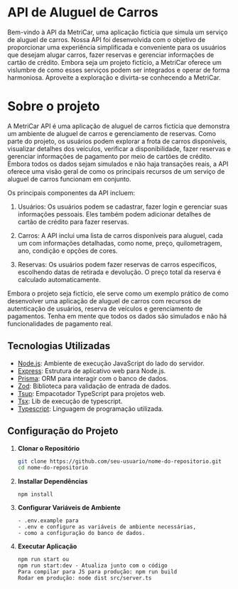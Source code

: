 # API de Aluguel de Carros

Bem-vindo à API da MetriCar, uma aplicação fictícia que simula um serviço de aluguel de carros. Nossa API foi desenvolvida com o objetivo de proporcionar uma experiência simplificada e conveniente para os usuários que desejam alugar carros, fazer reservas e gerenciar informações de cartão de crédito. Embora seja um projeto fictício, a MetriCar oferece um vislumbre de como esses serviços podem ser integrados e operar de forma harmoniosa. Aproveite a exploração e divirta-se conhecendo a MetriCar.

#  Sobre o projeto

A MetriCar API é uma aplicação de aluguel de carros fictícia que demonstra um ambiente de aluguel de carros e gerenciamento de reservas. Como parte do projeto, os usuários podem explorar a frota de carros disponíveis, visualizar detalhes dos veículos, verificar a disponibilidade, fazer reservas e gerenciar informações de pagamento por meio de cartões de crédito. Embora todos os dados sejam simulados e não haja transações reais, a API oferece uma visão geral de como os principais recursos de um serviço de aluguel de carros funcionam em conjunto.

Os principais componentes da API incluem:

1. Usuários: Os usuários podem se cadastrar, fazer login e gerenciar suas informações pessoais.
Eles também podem adicionar detalhes de cartão de crédito para fazer reservas.

2. Carros: A API inclui uma lista de carros disponíveis para aluguel,
cada um com informações detalhadas, como nome, preço, quilometragem,
ano, condição e opções de cores.

3. Reservas: Os usuários podem fazer reservas de carros específicos,
escolhendo datas de retirada e devolução. O preço total da reserva é
calculado automaticamente.

Embora o projeto seja fictício, ele serve como um exemplo prático de como desenvolver uma aplicação de
aluguel de carros com recursos de autenticação de usuários,
reserva de veículos e gerenciamento de pagamentos. Tenha em mente que todos os
dados são simulados e não há funcionalidades de pagamento real.

## Tecnologias Utilizadas

- [Node.js](https://nodejs.org/): Ambiente de execução JavaScript do lado do servidor.
- [Express](https://expressjs.com/): Estrutura de aplicativo web para Node.js.
- [Prisma](https://prisma.io/): ORM para interagir com o banco de dados.
- [Zod](https://github.com/colinhacks/zod): Biblioteca para validação de entrada de dados.
- [Tsup](https://github.com/TehShrike/tsup): Empacotador TypeScript para projetos web.
- [Tsx](https://github.com/esbuild-kit/tsx): Lib de execução de typescript.
- [Typescript](https://www.typescriptlang.org/): Linguagem de programação utilizada.

## Configuração do Projeto

1. **Clonar o Repositório**
   ```bash
   git clone https://github.com/seu-usuario/nome-do-repositorio.git
   cd nome-do-repositorio

2. **Installar Dependências**
    ```npm install
    npm install

3. **Configurar Variáveis de Ambiente**
   ```enomeie o arquivo 
   - .env.example para
   - .env e configure as variáveis de ambiente necessárias,
   - como a configuração do banco de dados.

4. **Executar Aplicação**
   ```Como rodar a Aplicação
   npm run start ou
   npm run start:dev - Atualiza junto com o código
   Para compilar para JS para produção: npm run build
   Rodar em produção: node dist src/server.ts
   
